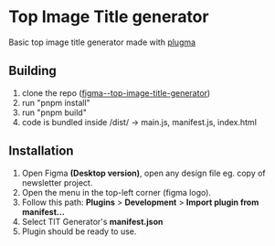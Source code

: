 # Top Image Title generator

Basic top image title generator made with [plugma](https://plugma.dev)

## Building

1. clone the repo ([figma--top-image-title-generator](https://github.com/kkazzann/figma--top-image-title-generator))
2. run "pnpm install"
3. run "pnpm build"
4. code is bundled inside /dist/ -> main.js, manifest.js, index.html

## Installation

1. Open Figma **(Desktop version)**, open any design file eg. copy of newsletter project.
2. Open the menu in the top-left corner (figma logo).
3. Follow this path: **Plugins** > **Development** > **Import plugin from manifest...**
4. Select TIT Generator's **manifest.json**
5. Plugin should be ready to use.
